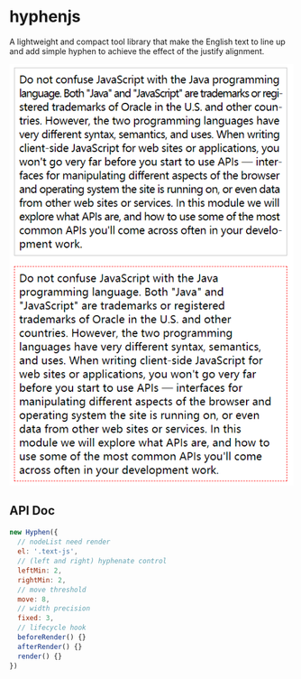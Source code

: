 # hyphenjs

A lightweight and compact tool library that make the English text to line up and add simple hyphen to achieve the effect of the justify alignment.

![comparison](./screenshots/hyphen-example.jpg)

## API Doc

```javascript
new Hyphen({
  // nodeList need render
  el: '.text-js',
  // (left and right) hyphenate control
  leftMin: 2,
  rightMin: 2,
  // move threshold
  move: 8,
  // width precision
  fixed: 3,
  // lifecycle hook
  beforeRender() {}
  afterRender() {}
  render() {}
})
```
